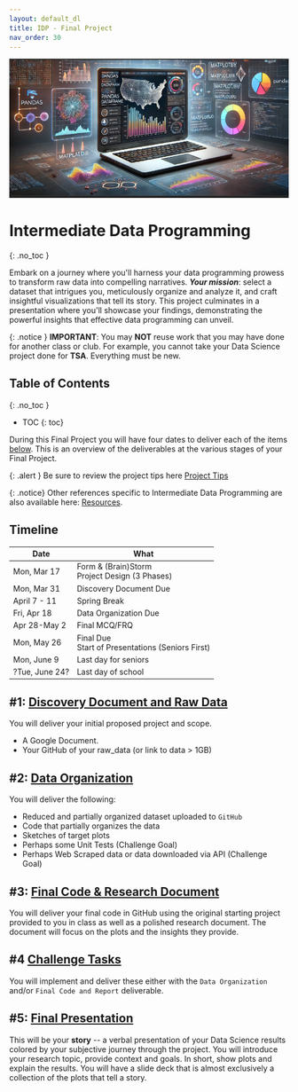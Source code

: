 ```yaml
---
layout: default_dl
title: IDP - Final Project
nav_order: 30
---
```


![Final Project](/static/idp_final_project.png)

# Intermediate Data Programming
{: .no_toc }

Embark on a journey where you'll harness your data programming prowess to transform raw data into compelling narratives. ***Your mission***: select a dataset that intrigues you, meticulously organize and analyze it, and craft insightful visualizations that tell its story. This project culminates in a presentation where you'll showcase your findings, demonstrating the powerful insights that effective data programming can unveil.

{: .notice }
**IMPORTANT**: You may **NOT** reuse work that you may have done for another class or club. For example, you cannot take your Data Science project done for **TSA**. Everything must be new.  

## Table of Contents
{: .no_toc }

- TOC
{: toc}

During this Final Project you will have four dates to deliver each of the items [below](#1-discovery-document-and-raw-data). This is an overview of the deliverables at the various stages of your Final Project.

{: .alert }
Be sure to review the project tips here [Project Tips](../tips/index)

{: .notice}
Other references specific to Intermediate Data Programming are also available here: [Resources](/idp/resources/README).

## Timeline

| Date | What |
| --- | --- | 
| Mon, Mar 17 | Form & (Brain)Storm<br>Project Design (3 Phases) |
| Mon, Mar 31 | Discovery Document Due |
| April 7 - 11 | Spring Break |
| Fri, Apr 18 | Data Organization Due |
| Apr 28-May 2 | Final MCQ/FRQ |
| Mon, May 26 | Final Due<br>Start of Presentations (Seniors First) |
| Mon, June 9 | Last day for seniors | 
| ?Tue, June 24? | Last day of school |

## #1: [Discovery Document and Raw Data](discovery)

You will deliver your initial proposed project and scope.

* A Google Document.
* Your GitHub of your raw_data (or link to data > 1GB)

## #2: [Data Organization](organize)

You will deliver the following:  

* Reduced and partially organized dataset uploaded to `GitHub`
* Code that partially organizes the data   
* Sketches of target plots  
* Perhaps some Unit Tests (Challenge Goal)  
* Perhaps Web Scraped data or data downloaded via API (Challenge Goal)

## #3: [Final Code & Research Document](final)

You will deliver your final code in GitHub using the original starting project provided to you in class as well as a polished research document. The document will focus on the plots and the insights they provide.  

## #4 [Challenge Tasks](challenges)

You will implement and deliver these either with the `Data Organization` and/or `Final Code and Report` deliverable.  

## #5: [Final Presentation](presentation.md)

This will be your **story** -- a verbal presentation of your Data Science results colored by your subjective journey through the project. You will introduce your research topic, provide context and goals. In short, show plots and explain the results. You will have a slide deck that is almost exclusively a collection of the plots that tell a story.  
